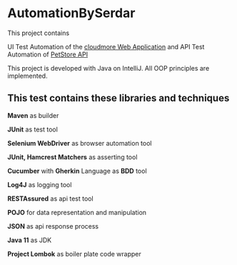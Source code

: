 # AutomationBySerdar

This project contains 

UI Test Automation of the [cloudmore Web Application](https://web.cloudmore.com/) and
API Test Automation of [PetStore API](https://petstore.swagger.io)  

This project is developed with Java on IntelliJ.
All OOP principles are implemented. 

## This test contains these libraries and techniques

**Maven** as builder

**JUnit** as test tool

**Selenium WebDriver** as browser automation tool

**JUnit, Hamcrest Matchers** as asserting tool

**Cucumber** with **Gherkin** Language as **BDD** tool

**Log4J** as logging tool

**RESTAssured** as api test tool

**POJO** for data representation and manipulation

**JSON** as api response process

**Java 11** as JDK

**Project Lombok** as boiler plate code wrapper


